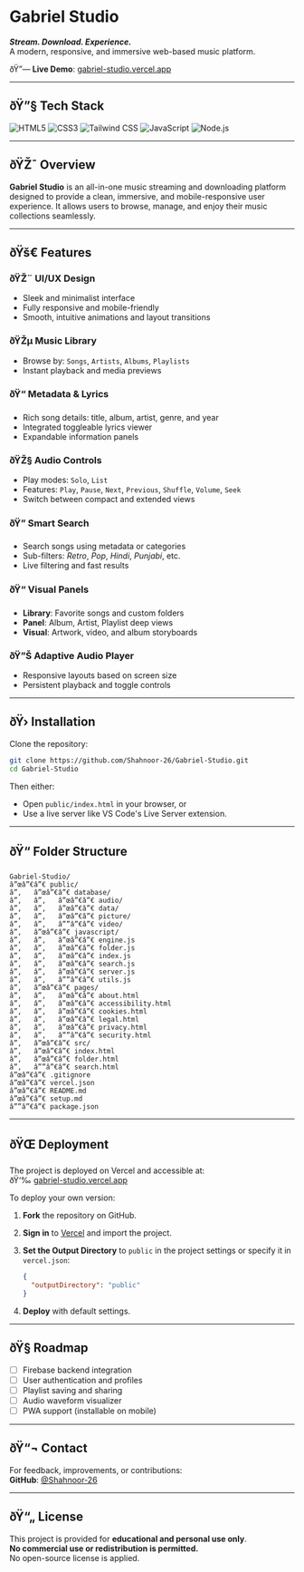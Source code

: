 # Gabriel Studio

**_Stream. Download. Experience._**  
A modern, responsive, and immersive web-based music platform.

ðŸ”— **Live Demo**: [gabriel-studio.vercel.app](https://gabriel-studio.vercel.app/)

---

## ðŸ”§ Tech Stack

![HTML5](https://img.shields.io/badge/HTML5-E34F26?style=flat&logo=html5&logoColor=white)
![CSS3](https://img.shields.io/badge/CSS3-1572B6?style=flat&logo=css3&logoColor=white)
![Tailwind CSS](https://img.shields.io/badge/Tailwind_CSS-06B6D4?style=flat&logo=tailwind-css&logoColor=white)
![JavaScript](https://img.shields.io/badge/JavaScript-F7DF1E?style=flat&logo=javascript&logoColor=black)
![Node.js](https://img.shields.io/badge/Node.js-339933?style=flat&logo=nodedotjs&logoColor=white)

---

## ðŸŽ¯ Overview

**Gabriel Studio** is an all-in-one music streaming and downloading platform designed to provide a clean, immersive, and mobile-responsive user experience. It allows users to browse, manage, and enjoy their music collections seamlessly.

---

## ðŸš€ Features

### ðŸŽ¨ UI/UX Design

- Sleek and minimalist interface
- Fully responsive and mobile-friendly
- Smooth, intuitive animations and layout transitions

### ðŸŽµ Music Library

- Browse by: `Songs`, `Artists`, `Albums`, `Playlists`
- Instant playback and media previews

### ðŸ“ Metadata & Lyrics

- Rich song details: title, album, artist, genre, and year
- Integrated toggleable lyrics viewer
- Expandable information panels

### ðŸŽ§ Audio Controls

- Play modes: `Solo`, `List`
- Features: `Play`, `Pause`, `Next`, `Previous`, `Shuffle`, `Volume`, `Seek`
- Switch between compact and extended views

### ðŸ” Smart Search

- Search songs using metadata or categories
- Sub-filters: _Retro_, _Pop_, _Hindi_, _Punjabi_, etc.
- Live filtering and fast results

### ðŸ“ Visual Panels

- **Library**: Favorite songs and custom folders
- **Panel**: Album, Artist, Playlist deep views
- **Visual**: Artwork, video, and album storyboards

### ðŸ”Š Adaptive Audio Player

- Responsive layouts based on screen size
- Persistent playback and toggle controls

---

## ðŸ›  Installation

Clone the repository:

```bash
git clone https://github.com/Shahnoor-26/Gabriel-Studio.git
cd Gabriel-Studio
```

Then either:

- Open `public/index.html` in your browser, or
- Use a live server like VS Code's Live Server extension.

---

## ðŸ“ Folder Structure

```
Gabriel-Studio/
â”œâ”€â”€ public/
â”‚   â”œâ”€â”€ database/
â”‚   â”‚   â”œâ”€â”€ audio/
â”‚   â”‚   â”œâ”€â”€ data/
â”‚   â”‚   â”œâ”€â”€ picture/
â”‚   â”‚   â””â”€â”€ video/
â”‚   â”œâ”€â”€ javascript/
â”‚   â”‚   â”œâ”€â”€ engine.js
â”‚   â”‚   â”œâ”€â”€ folder.js
â”‚   â”‚   â”œâ”€â”€ index.js
â”‚   â”‚   â”œâ”€â”€ search.js
â”‚   â”‚   â”œâ”€â”€ server.js
â”‚   â”‚   â””â”€â”€ utils.js
â”‚   â”œâ”€â”€ pages/
â”‚   â”‚   â”œâ”€â”€ about.html
â”‚   â”‚   â”œâ”€â”€ accessibility.html
â”‚   â”‚   â”œâ”€â”€ cookies.html
â”‚   â”‚   â”œâ”€â”€ legal.html
â”‚   â”‚   â”œâ”€â”€ privacy.html
â”‚   â”‚   â””â”€â”€ security.html
â”‚   â”œâ”€â”€ src/
â”‚   â”œâ”€â”€ index.html
â”‚   â”œâ”€â”€ folder.html
â”‚   â””â”€â”€ search.html
â”œâ”€â”€ .gitignore
â”œâ”€â”€ vercel.json
â”œâ”€â”€ README.md
â”œâ”€â”€ setup.md
â””â”€â”€ package.json
```

---

## ðŸŒ Deployment

The project is deployed on Vercel and accessible at:  
ðŸ‘‰ [gabriel-studio.vercel.app](https://gabriel-studio.vercel.app/)

To deploy your own version:

1. **Fork** the repository on GitHub.
2. **Sign in** to [Vercel](https://vercel.com/) and import the project.
3. **Set the Output Directory** to `public` in the project settings or specify it in `vercel.json`:

   ```json
   {
     "outputDirectory": "public"
   }
   ```

4. **Deploy** with default settings.

---

## ðŸ§­ Roadmap

- [ ] Firebase backend integration
- [ ] User authentication and profiles
- [ ] Playlist saving and sharing
- [ ] Audio waveform visualizer
- [ ] PWA support (installable on mobile)

---

## ðŸ“¬ Contact

For feedback, improvements, or contributions:  
**GitHub**: [@Shahnoor-26](https://github.com/Shahnoor-26)

---

## ðŸ“„ License

This project is provided for **educational and personal use only**.  
**No commercial use or redistribution is permitted.**  
No open-source license is applied.